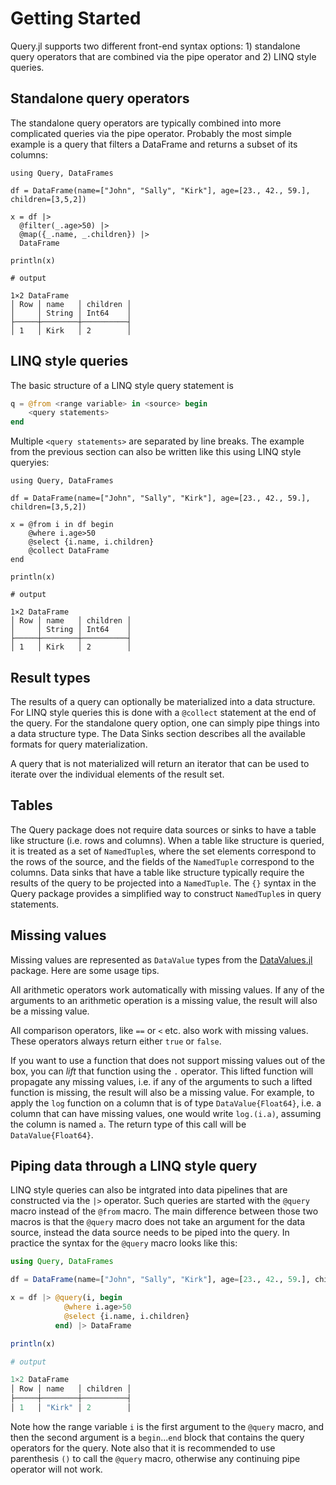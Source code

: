 # Getting Started

Query.jl supports two different front-end syntax options: 1) standalone query operators that are combined via the pipe operator and 2) LINQ style queries.

## Standalone query operators

The standalone query operators are typically combined into more complicated queries via the pipe operator. Probably the most simple example is a query that filters a DataFrame and returns a subset of its columns:

```jldoctest
using Query, DataFrames

df = DataFrame(name=["John", "Sally", "Kirk"], age=[23., 42., 59.], children=[3,5,2])

x = df |>
  @filter(_.age>50) |>
  @map({_.name, _.children}) |>
  DataFrame

println(x)

# output

1×2 DataFrame
│ Row │ name   │ children │
│     │ String │ Int64    │
├─────┼────────┼──────────┤
│ 1   │ Kirk   │ 2        │
```

## LINQ style queries

The basic structure of a LINQ style query statement is

```julia
q = @from <range variable> in <source> begin
    <query statements>
end
```

Multiple `<query statements>` are separated by line breaks. The example from the previous section can also be written like this using LINQ style queryies:

```jldoctest
using Query, DataFrames

df = DataFrame(name=["John", "Sally", "Kirk"], age=[23., 42., 59.], children=[3,5,2])

x = @from i in df begin
    @where i.age>50
    @select {i.name, i.children}
    @collect DataFrame
end

println(x)

# output

1×2 DataFrame
│ Row │ name   │ children │
│     │ String │ Int64    │
├─────┼────────┼──────────┤
│ 1   │ Kirk   │ 2        │
```



## Result types

The results of a query can optionally be materialized into a data structure. For LINQ style queries this is done with a `@collect` statement at the end of the query. For the standalone query option, one can simply pipe things into a data structure type. The Data Sinks section describes all the available formats for query materialization.

A query that is not materialized will return an iterator that can be used to iterate over the individual elements of the result set.

## Tables

The Query package does not require data sources or sinks to have a table like structure (i.e. rows and columns). When a table like structure is queried, it is treated as a set of `NamedTuple`s, where the set elements correspond to the rows of the source, and the fields of the `NamedTuple` correspond to the columns. Data sinks that have a table like structure typically require the results of the query to be projected into a `NamedTuple`. The `{}` syntax in the Query package provides a simplified way to construct `NamedTuple`s in query statements.

## Missing values

Missing values are represented as `DataValue` types from the [DataValues.jl](https://github.com/queryverse/DataValues.jl) package. Here are some usage tips.

All arithmetic operators work automatically with missing values. If any of the arguments to an arithmetic operation is a missing value, the result will also be a missing value.

All comparison operators, like `==` or `<` etc. also work with missing values. These operators always return either `true` or `false`.

If you want to use a function that does not support missing values out of the box, you can *lift* that function using the `.` operator. This lifted function will propagate any missing values, i.e. if any of the arguments to such a lifted function is missing, the result will also be a missing value. For example, to apply the `log` function on a column that is of type `DataValue{Float64}`, i.e. a column that can have missing values, one would write `log.(i.a)`, assuming the column is named `a`. The return type of this call will be `DataValue{Float64}`.

## Piping data through a LINQ style query

LINQ style queries can also be intgrated into data pipelines that are constructed via the `|>` operator. Such queries are started with the `@query` macro instead of
the `@from` macro. The main difference between those two macros is that the `@query` macro does not take an argument for the data source, instead the data source needs to be piped into the query. In practice the syntax for the `@query` macro looks like this:

```julia
using Query, DataFrames

df = DataFrame(name=["John", "Sally", "Kirk"], age=[23., 42., 59.], children=[3,5,2])

x = df |> @query(i, begin
            @where i.age>50
            @select {i.name, i.children}
          end) |> DataFrame

println(x)

# output

1×2 DataFrame
│ Row │ name   │ children │
├─────┼────────┼──────────┤
│ 1   │ "Kirk" │ 2        │
```

Note how the range variable `i` is the first argument to the `@query` macro, and then the second argument is a `begin`...`end` block that contains the query operators for the query. Note also that it is recommended to use parenthesis `()` to call the `@query` macro, otherwise any continuing pipe operator will not work.

